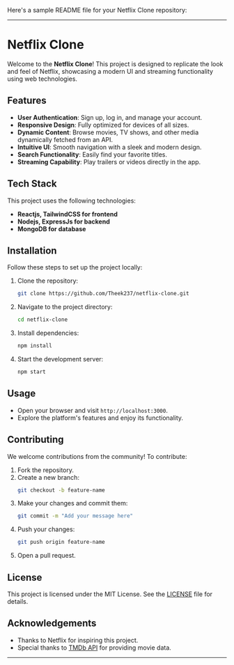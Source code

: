 Here's a sample README file for your Netflix Clone repository:

---

# Netflix Clone

Welcome to the **Netflix Clone**! This project is designed to replicate the look and feel of Netflix, showcasing a modern UI and streaming functionality using web technologies.

## Features

- **User Authentication**: Sign up, log in, and manage your account.
- **Responsive Design**: Fully optimized for devices of all sizes.
- **Dynamic Content**: Browse movies, TV shows, and other media dynamically fetched from an API.
- **Intuitive UI**: Smooth navigation with a sleek and modern design.
- **Search Functionality**: Easily find your favorite titles.
- **Streaming Capability**: Play trailers or videos directly in the app.

## Tech Stack

This project uses the following technologies:

- **Reactjs, TailwindCSS for frontend** 
- **Nodejs, ExpressJs for backend**
- **MongoDB for database** 

## Installation

Follow these steps to set up the project locally:

1. Clone the repository:
   ```bash
   git clone https://github.com/Theek237/netflix-clone.git
   ```
2. Navigate to the project directory:
   ```bash
   cd netflix-clone
   ```
3. Install dependencies:
   ```bash
   npm install
   ```
4. Start the development server:
   ```bash
   npm start
   ```

## Usage

- Open your browser and visit `http://localhost:3000`.
- Explore the platform's features and enjoy its functionality.

## Contributing

We welcome contributions from the community! To contribute:

1. Fork the repository.
2. Create a new branch:
   ```bash
   git checkout -b feature-name
   ```
3. Make your changes and commit them:
   ```bash
   git commit -m "Add your message here"
   ```
4. Push your changes:
   ```bash
   git push origin feature-name
   ```
5. Open a pull request.

## License

This project is licensed under the MIT License. See the [LICENSE](LICENSE) file for details.

## Acknowledgements

- Thanks to Netflix for inspiring this project.
- Special thanks to [TMDb API](https://www.themoviedb.org/documentation/api) for providing movie data.

---

